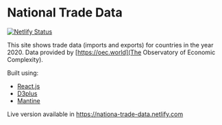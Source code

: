 
# National Trade Data

[![Netlify Status](https://api.netlify.com/api/v1/badges/25655174-876e-44fd-8e8b-bddc12fa5ff0/deploy-status)](https://app.netlify.com/sites/national-trade-data/deploys)

This site shows trade data (imports and exports) for countries in the year 2020. Data provided by [https://oec.world](The Observatory of Economic Complexity).

Built using:
- [React.js](https://reactjs.org/)
- [D3plus](https://d3plus.org/)
- [Mantine](https://mantine.dev/)


Live version available in https://nationa-trade-data.netlify.com
